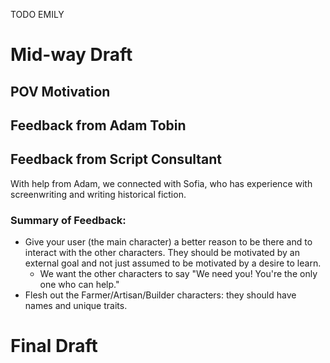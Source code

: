 TODO EMILY 

# Mid-way Draft

## POV Motivation

## Feedback from Adam Tobin

## Feedback from Script Consultant

With help from Adam, we connected with Sofia, who has experience with screenwriting and writing historical fiction.

### Summary of Feedback:
* Give your user (the main character) a better reason to be there and to interact with the other characters. They should be motivated by an external goal and not just assumed to be motivated by a desire to learn.
    * We want the other characters to say "We need you! You're the only one who can help."
* Flesh out the Farmer/Artisan/Builder characters: they should have names and unique traits.

# Final Draft